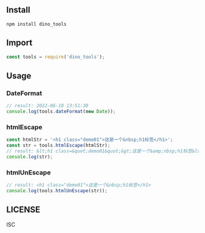 ## Install
```
npm install dino_tools
```

## Import
```js
const tools = require('dino_tools');
```

## Usage
### DateFormat
```js
// result: 2022-06-18 13:51:30
console.log(tools.dateFormat(new Date));
```

### htmlEscape
```js
const htmlStr = '<h1 class="demo01">这是一个&nbsp;h1标签</h1>';
const str = tools.htmlEscape(htmlStr);
// result: &lt;h1 class=&quot;demo01&quot;&gt;这是一个&amp;nbsp;h1标签&lt;/h1&gt;
console.log(str);
```

### htmlUnEscape
```js
// result: <h1 class="demo01">这是一个&nbsp;h1标签</h1>
console.log(tools.htmlUnEscape(str));
```

## LICENSE
ISC

